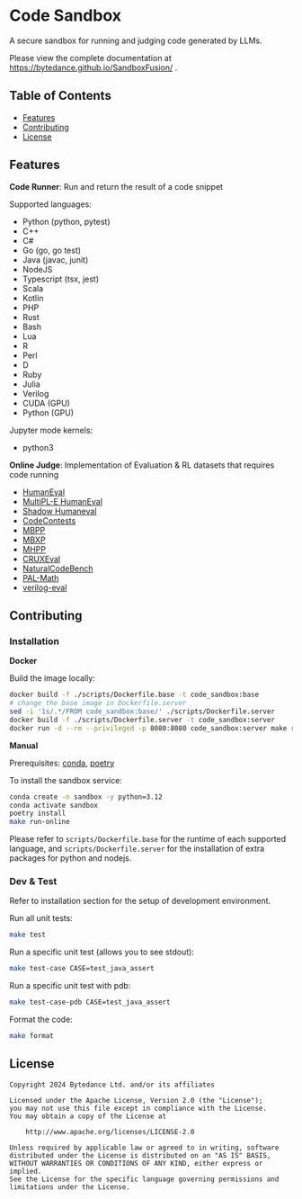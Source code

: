 # Code Sandbox

A secure sandbox for running and judging code generated by LLMs.

Please view the complete documentation at https://bytedance.github.io/SandboxFusion/ .

## Table of Contents

- [Features](#features)
- [Contributing](#contributing)
- [License](#license)

## Features

**Code Runner**: Run and return the result of a code snippet

Supported languages:

- Python (python, pytest)
- C++
- C#
- Go (go, go test)
- Java (javac, junit)
- NodeJS
- Typescript (tsx, jest)
- Scala
- Kotlin
- PHP
- Rust
- Bash
- Lua
- R
- Perl
- D
- Ruby
- Julia
- Verilog
- CUDA (GPU)
- Python (GPU)

Jupyter mode kernels:

- python3

**Online Judge**: Implementation of Evaluation & RL datasets that requires code running

- [HumanEval](https://github.com/openai/human-eval)
- [MultiPL-E HumanEval](https://github.com/nuprl/MultiPL-E)
- [Shadow Humaneval](https://huggingface.co/datasets/Miaosen/openai-humaneval-sky-shadow)
- [CodeContests](https://github.com/google-deepmind/code_contests)
- [MBPP](https://github.com/google-research/google-research/tree/master/mbpp)
- [MBXP](https://github.com/amazon-science/mxeval)
- [MHPP](https://github.com/SparksofAGI/MHPP)
- [CRUXEval](https://github.com/facebookresearch/cruxeval)
- [NaturalCodeBench](https://github.com/THUDM/NaturalCodeBench)
- [PAL-Math](https://github.com/deepseek-ai/DeepSeek-Coder/tree/main/Evaluation/PAL-Math)
- [verilog-eval](https://github.com/NVlabs/verilog-eval)

## Contributing

### Installation

**Docker**

Build the image locally:

```bash
docker build -f ./scripts/Dockerfile.base -t code_sandbox:base
# change the base image in Dockerfile.server
sed -i '1s/.*/FROM code_sandbox:base/' ./scripts/Dockerfile.server
docker build -f ./scripts/Dockerfile.server -t code_sandbox:server
docker run -d --rm --privileged -p 8080:8080 code_sandbox:server make run-online
```

**Manual**

Prerequisites: [conda](https://conda.io/projects/conda/en/latest/user-guide/install/index.html), [poetry](https://python-poetry.org/docs/#installation)

To install the sandbox service:

```bash
conda create -n sandbox -y python=3.12
conda activate sandbox
poetry install
make run-online
```

Please refer to `scripts/Dockerfile.base` for the runtime of each supported language, and `scripts/Dockerfile.server` for the installation of extra packages for python and nodejs.

### Dev & Test

Refer to installation section for the setup of development environment.

Run all unit tests:

```bash
make test
```

Run a specific unit test (allows you to see stdout):

```bash
make test-case CASE=test_java_assert
```

Run a specific unit test with pdb:

```bash
make test-case-pdb CASE=test_java_assert
```

Format the code:

```bash
make format
```

## License

```
Copyright 2024 Bytedance Ltd. and/or its affiliates

Licensed under the Apache License, Version 2.0 (the "License");
you may not use this file except in compliance with the License.
You may obtain a copy of the License at

    http://www.apache.org/licenses/LICENSE-2.0

Unless required by applicable law or agreed to in writing, software
distributed under the License is distributed on an "AS IS" BASIS,
WITHOUT WARRANTIES OR CONDITIONS OF ANY KIND, either express or implied.
See the License for the specific language governing permissions and
limitations under the License.
```
